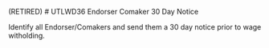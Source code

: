 (RETIRED) # UTLWD36
Endorser Comaker 30 Day Notice

Identify all Endorser/Comakers and send them a 30 day notice prior to wage witholding.
